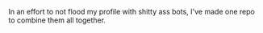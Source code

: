 In an effort to not flood my profile with shitty ass bots, I've made one repo to combine them all together.